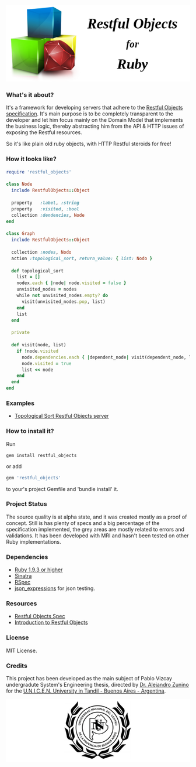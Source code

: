![ProjectLogo](docs/project_logo.png)

### What's it about?
It's a framework for developing servers that adhere to the [Restful Objects specification](http://restfulobjects.org/). It's main purpose is to be completely transparent to the developer and let him focus mainly on the Domain Model that implements the business logic, thereby abstracting him from the API & HTTP issues of exposing the Restful resources.

So it's like plain old ruby objects, with HTTP Restful steroids for free!

### How it looks like?
```ruby
require 'restful_objects'

class Node
  include RestfulObjects::Object

  property   :label, :string
  property   :visited, :bool
  collection :dendencies, Node
end

class Graph
  include RestfulObjects::Object

  collection :nodes, Nodo
  action :topological_sort, return_value: { list: Nodo }

  def topological_sort
    list = []
    nodex.each { |node| node.visited = false }
    unvisited_nodes = nodes
    while not unvisited_nodes.empty? do
      visit(unvisited_nodes.pop, list)
    end
    list
  end

  private

  def visit(node, list)
    if !node.visited
      node.dependencies.each { |dependent_node| visit(dependent_node, list) }
      node.visited = true
      list << node
    end
  end
end
```

### Examples
- [Topological Sort Restful Objects server](https://github.com/vizcay/ro_topological_sort)

### How to install it?
Run

```shell
gem install restful_objects
```

or add 

```ruby
gem 'restful_objects'
```

to your's project Gemfile and 'bundle install' it.

### Project Status
The source quality is at alpha state, and it was created mostly as a proof of concept. Still is has plenty of specs and a big percentage of the specification implemented, the grey areas are mostly related to errors and validations. It has been developed with MRI and hasn't been tested on other Ruby implementations.

### Dependencies
- [Ruby 1.9.3 or higher](https://www.ruby-lang.org/)
- [Sinatra](http://www.sinatrarb.com/)
- [RSpec](http://rspec.info/)
- [json_expressions](https://github.com/chancancode/json_expressions) for json testing.

### Resources
- [Restful Objects Spec](http://restfulobjects.org/)
- [Introduction to Restful Objects](http://www.infoq.com/articles/Intro_Restful_Objects)

### License
MIT License.

### Credits
This project has been developed as the main subject of Pablo Vizcay undergradute System's Engineering thesis, directed by [Dr. Alejandro Zunino](http://azunino.sites.exa.unicen.edu.ar/) for the [U.N.I.C.E.N. University in Tandil - Buenos Aires - Argentina](http://www.exa.unicen.edu.ar/).

![UnicenLogo](docs/unicen_logo.png)


